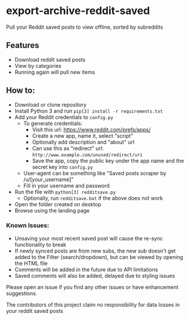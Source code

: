 # export-archive-reddit-saved
Pull your Reddit saved posts to view offline, sorted by subreddits

## Features
 * Download reddit saved posts
 * View by categories
 * Running again will pull new items

## How to:

 * Download or clone repository
 * Install Python 3 and run `pip[3] install -r requirements.txt`
 * Add your Reddit credentials to `config.py`
   * To generate credentials:
     * Visit this url: https://www.reddit.com/prefs/apps/
     * Create a new app, name it, select "script"
     * Optionally add description and "about" url
     * Can use this as "redirect" url: `http://www.example.com/unused/redirect/uri`
     * Save the app, copy the public key under the app name and the secret key into `config.py`
   * User-agent can be something like "Saved posts scraper by /u/[your_username]"
   * Fill in your username and password
 * Run the file with `python[3] redditsave.py`
   * Optionally, run `redditsave.bat` if the above does not work
 * Open the folder created on desktop
 * Browse using the landing page

### Known Issues:

 * Unsaving your most recent saved post will cause the re-sync functionality to break
 * If newly synced posts are from new subs, the new sub doesn't get added to the Filter (search/dropdown), but can be viewed by opening the HTML file
 * Comments will be added in the future due to API limitations
 * Saved comments will also be added, delayed due to styling issues


Please open an issue if you find any other issues or have enhancement suggestions.

The contributors of this project claim no responsibility for data losses in your reddit saved posts
